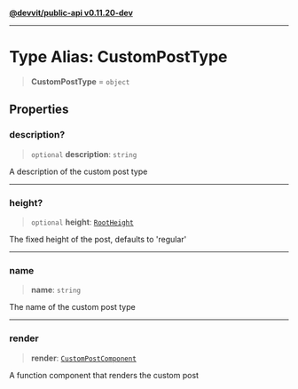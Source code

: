 [**@devvit/public-api v0.11.20-dev**](../README.md)

---

# Type Alias: CustomPostType

> **CustomPostType** = `object`

## Properties

<a id="description"></a>

### description?

> `optional` **description**: `string`

A description of the custom post type

---

<a id="height"></a>

### height?

> `optional` **height**: [`RootHeight`](../@devvit/namespaces/Devvit/namespaces/Blocks/type-aliases/RootHeight.md)

The fixed height of the post, defaults to 'regular'

---

<a id="name"></a>

### name

> **name**: `string`

The name of the custom post type

---

<a id="render"></a>

### render

> **render**: [`CustomPostComponent`](../@devvit/namespaces/Devvit/type-aliases/CustomPostComponent.md)

A function component that renders the custom post
